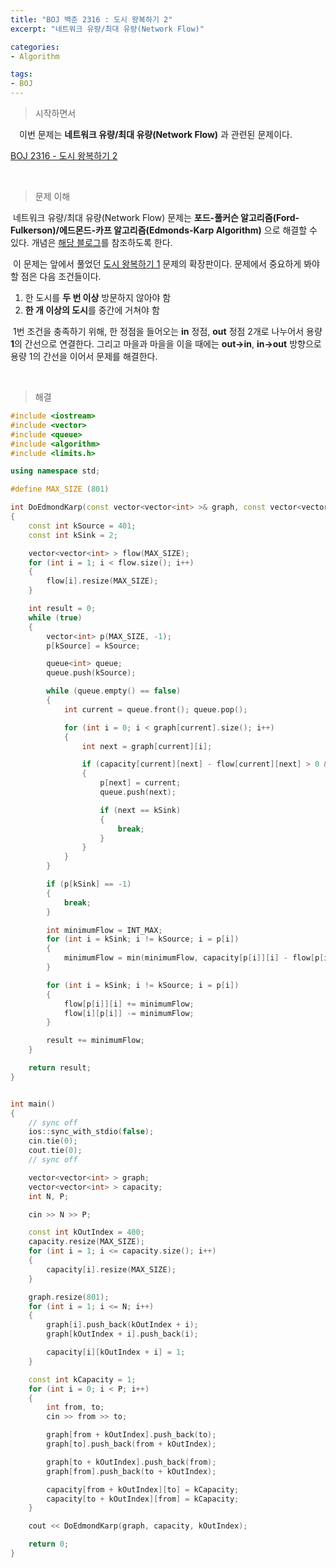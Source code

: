 ```yaml
---
title: "BOJ 백준 2316 : 도시 왕복하기 2"
excerpt: "네트워크 유량/최대 유량(Network Flow)"

categories:
- Algorithm

tags:
- BOJ
---
```


> 시작하면서

　이번 문제는 **네트워크 유량/최대 유량(Network Flow)** 과 관련된 문제이다.

[BOJ 2316 - 도시 왕복하기 2](https://www.acmicpc.net/problem/2316)    

​    

> 문제 이해

​	 네트워크 유량/최대 유량(Network Flow) 문제는 **포드-풀커슨 알고리즘(Ford-Fulkerson)/에드몬드-카프 알고리즘(Edmonds-Karp Algorithm)** 으로 해결할 수 있다. 개념은 [해당 블로그](https://iknoom.tistory.com/13)를 참조하도록 한다.

​	이 문제는 앞에서 풀었던 [도시 왕복하기 1](https://gyutaelee.github.io/algorithm/BOJ_17412) 문제의 확장판이다. 문제에서 중요하게 봐야할 점은 다음 조건들이다.

1. 한 도시를 **두 번 이상** 방문하지 않아야 함
2. **한 개 이상의 도시**를 중간에 거쳐야 함

​	1번 조건을 충족하기 위해, 한 정점을 들어오는 **in** 정점, **out** 정점 2개로 나누어서 용량 **1**의 간선으로 연결한다. 그리고 마을과 마을을 이을 때에는 **out->in**, **in->out** 방향으로 용량 1의 간선을 이어서 문제를 해결한다.

​    

>해결

```c++
#include <iostream>
#include <vector>
#include <queue>
#include <algorithm>
#include <limits.h>

using namespace std;

#define MAX_SIZE (801)

int DoEdmondKarp(const vector<vector<int> >& graph, const vector<vector<int> >& capacity, const int kOutIndex)
{
	const int kSource = 401;
	const int kSink = 2;

	vector<vector<int> > flow(MAX_SIZE);
	for (int i = 1; i < flow.size(); i++)
	{
		flow[i].resize(MAX_SIZE);
	}

	int result = 0;
	while (true)
	{
		vector<int> p(MAX_SIZE, -1);
		p[kSource] = kSource;

		queue<int> queue;
		queue.push(kSource);

		while (queue.empty() == false)
		{
			int current = queue.front(); queue.pop();

			for (int i = 0; i < graph[current].size(); i++)
			{
				int next = graph[current][i];

				if (capacity[current][next] - flow[current][next] > 0 && p[next] == -1)
				{
					p[next] = current;
					queue.push(next);

					if (next == kSink)
					{
						break;
					}
				}
			}
		}

		if (p[kSink] == -1)
		{
			break;
		}

		int minimumFlow = INT_MAX;
		for (int i = kSink; i != kSource; i = p[i])
		{
			minimumFlow = min(minimumFlow, capacity[p[i]][i] - flow[p[i]][i]);
		}

		for (int i = kSink; i != kSource; i = p[i])
		{
			flow[p[i]][i] += minimumFlow;
			flow[i][p[i]] -= minimumFlow;
		}

		result += minimumFlow;
	}

	return result;
}


int main()
{
	// sync off
	ios::sync_with_stdio(false);
	cin.tie(0);
	cout.tie(0);
	// sync off

	vector<vector<int> > graph;
	vector<vector<int> > capacity;
	int N, P;

	cin >> N >> P;

	const int kOutIndex = 400;
	capacity.resize(MAX_SIZE);
	for (int i = 1; i <= capacity.size(); i++)
	{
		capacity[i].resize(MAX_SIZE);
	}

	graph.resize(801);
	for (int i = 1; i <= N; i++)
	{
		graph[i].push_back(kOutIndex + i);
		graph[kOutIndex + i].push_back(i);

		capacity[i][kOutIndex + i] = 1;
	}

	const int kCapacity = 1;
	for (int i = 0; i < P; i++)
	{
		int from, to;
		cin >> from >> to;

		graph[from + kOutIndex].push_back(to);
		graph[to].push_back(from + kOutIndex);

		graph[to + kOutIndex].push_back(from);
		graph[from].push_back(to + kOutIndex);

		capacity[from + kOutIndex][to] = kCapacity;
		capacity[to + kOutIndex][from] = kCapacity;
	}

	cout << DoEdmondKarp(graph, capacity, kOutIndex);

	return 0;
}
```

